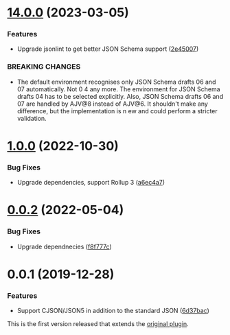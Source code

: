 # [14.0.0](https://github.com/prantlf/jsonlint/compare/v13.1.0...v14.0.0) (2023-03-05)

### Features

* Upgrade jsonlint to get better JSON Schema support ([2e45007](https://github.com/prantlf/jsonlint/commit/2e450078d14b06b1627e47e04a39b07722c81104))

### BREAKING CHANGES

* The default environment recognises only JSON Schema drafts 06 and 07 automatically. Not 0
4 any more. The environment for JSON Schema drafts 04 has to be selected explicitly. Also, JSON Schema drafts
06 and 07 are handled by AJV@8 instead of AJV@6. It shouldn't make any difference, but the implementation is n
ew and could perform a stricter validation.

# [1.0.0](https://github.com/prantlf/jsonlint/compare/v0.0.2...v1.0.0) (2022-10-30)

### Bug Fixes

* Upgrade dependencies, support Rollup 3 ([a6ec4a7](https://github.com/prantlf/jsonlint/commit/a6ec4a7ae64909a1ec8483e065ddff0b951e9e3c))

# [0.0.2](https://github.com/prantlf/jsonlint/compare/v0.0.1...v0.0.2) (2022-05-04)

### Bug Fixes

* Upgrade dependnecies ([f8f777c](https://github.com/prantlf/jsonlint/commit/f8f777c55ae27e3f17b7d68359733f737989a019))

# 0.0.1 (2019-12-28)

### Features

* Support CJSON/JSON5 in addition to the standard JSON ([6d37bac](https://github.com/prantlf/rollup-plugin-jsonlint/commit/6d37bac995edcc0639be6c0f2d9c85a61a5434a0))

This is the first version released that extends the [original plugin](https://github.com/rollup/plugins/tree/master/packages/json#rollupplugin-json).
